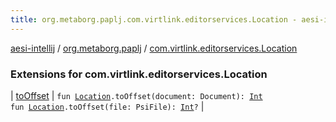 ```yaml
---
title: org.metaborg.paplj.com.virtlink.editorservices.Location - aesi-intellij
---
```


[aesi-intellij](../../index.html) / [org.metaborg.paplj](../index.html) / [com.virtlink.editorservices.Location](.)

### Extensions for com.virtlink.editorservices.Location

| [toOffset](to-offset.html) | `fun `[`Location`](https://virtlink.com/aesi/aesi-java/com.virtlink.editorservices/-location/index.html)`.toOffset(document: Document): `[`Int`](https://kotlinlang.org/api/latest/jvm/stdlib/kotlin/-int/index.html)<br>`fun `[`Location`](https://virtlink.com/aesi/aesi-java/com.virtlink.editorservices/-location/index.html)`.toOffset(file: PsiFile): `[`Int`](https://kotlinlang.org/api/latest/jvm/stdlib/kotlin/-int/index.html)`?` |

